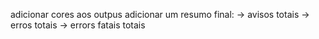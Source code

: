 adicionar cores aos outpus
adicionar um resumo final:
-> avisos totais
-> erros totais
-> errors fatais totais
